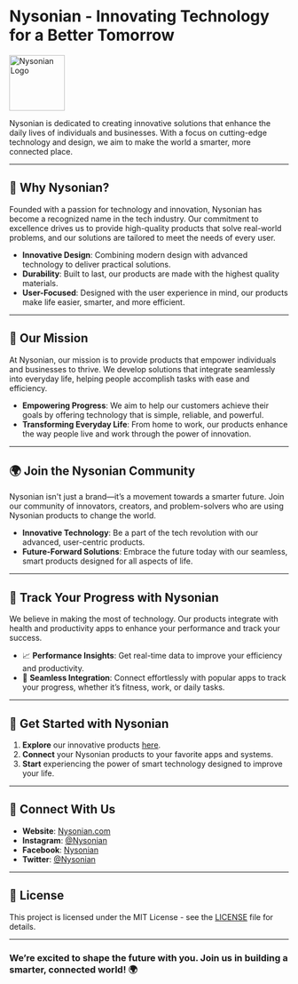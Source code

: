 # Nysonian - Innovating Technology for a Better Tomorrow

<img src="https://github.com/user-attachments/assets/77aeb65b-3e02-42ca-982e-9441240c6bba" alt="Nysonian Logo" width="100"/>

Nysonian is dedicated to creating innovative solutions that enhance the daily lives of individuals and businesses. With a focus on cutting-edge technology and design, we aim to make the world a smarter, more connected place.

---

## 🌟 **Why Nysonian?**

Founded with a passion for technology and innovation, Nysonian has become a recognized name in the tech industry. Our commitment to excellence drives us to provide high-quality products that solve real-world problems, and our solutions are tailored to meet the needs of every user.

- **Innovative Design**: Combining modern design with advanced technology to deliver practical solutions.
- **Durability**: Built to last, our products are made with the highest quality materials.
- **User-Focused**: Designed with the user experience in mind, our products make life easier, smarter, and more efficient.

---

## 🚀 **Our Mission**

At Nysonian, our mission is to provide products that empower individuals and businesses to thrive. We develop solutions that integrate seamlessly into everyday life, helping people accomplish tasks with ease and efficiency.

- **Empowering Progress**: We aim to help our customers achieve their goals by offering technology that is simple, reliable, and powerful.
- **Transforming Everyday Life**: From home to work, our products enhance the way people live and work through the power of innovation.

---

## 🌍 **Join the Nysonian Community**

Nysonian isn't just a brand—it’s a movement towards a smarter future. Join our community of innovators, creators, and problem-solvers who are using Nysonian products to change the world.

- **Innovative Technology**: Be a part of the tech revolution with our advanced, user-centric products.
- **Future-Forward Solutions**: Embrace the future today with our seamless, smart products designed for all aspects of life.

---

## 📲 **Track Your Progress with Nysonian**

We believe in making the most of technology. Our products integrate with health and productivity apps to enhance your performance and track your success.

- 📈 **Performance Insights**: Get real-time data to improve your efficiency and productivity.
- 🔄 **Seamless Integration**: Connect effortlessly with popular apps to track your progress, whether it’s fitness, work, or daily tasks.

---

## 🔧 **Get Started with Nysonian**

1. **Explore** our innovative products [here](https://www.linkedin.com/company/nysonian-inc).
2. **Connect** your Nysonian products to your favorite apps and systems.
3. **Start** experiencing the power of smart technology designed to improve your life.

---

## 💬 **Connect With Us**

- **Website**: [Nysonian.com](https://yourwebsite.com)
- **Instagram**: [@Nysonian](https://instagram.com/Nysonian)
- **Facebook**: [Nysonian](https://facebook.com/Nysonian)
- **Twitter**: [@Nysonian](https://twitter.com/Nysonian)

---

## 📝 **License**

This project is licensed under the MIT License - see the [LICENSE](LICENSE) file for details.

---

### We’re excited to shape the future with you. Join us in building a smarter, connected world! 🌍
